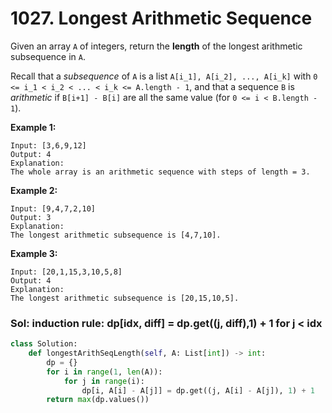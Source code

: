 # 1027. Longest Arithmetic Sequence

Given an array `A` of integers, return the **length** of the longest arithmetic subsequence in `A`.

Recall that a _subsequence_ of `A` is a list `A[i_1], A[i_2], ..., A[i_k]` with `0 <= i_1 < i_2 < ... < i_k <= A.length - 1`, and that a sequence `B` is _arithmetic_ if `B[i+1] - B[i]` are all the same value \(for `0 <= i < B.length - 1`\).

**Example 1:**

```text
Input: [3,6,9,12]
Output: 4
Explanation: 
The whole array is an arithmetic sequence with steps of length = 3.
```

**Example 2:**

```text
Input: [9,4,7,2,10]
Output: 3
Explanation: 
The longest arithmetic subsequence is [4,7,10].
```

**Example 3:**

```text
Input: [20,1,15,3,10,5,8]
Output: 4
Explanation: 
The longest arithmetic subsequence is [20,15,10,5].
```

### Sol: induction rule: dp\[idx, diff\] = dp.get\(\(j, diff\),1\) + 1 for j &lt; idx

```python
class Solution:
    def longestArithSeqLength(self, A: List[int]) -> int:
        dp = {}
        for i in range(1, len(A)):
            for j in range(i):
                dp[i, A[i] - A[j]] = dp.get((j, A[i] - A[j]), 1) + 1
        return max(dp.values())
```

